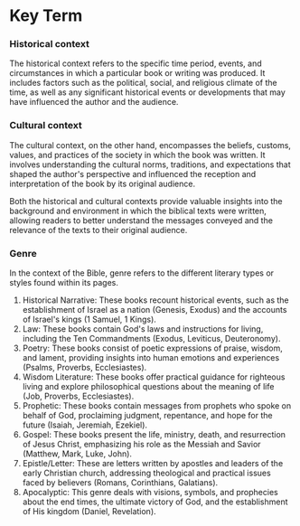 # Key Term

### Historical context

The historical context refers to the specific time period, events, and circumstances in which a particular book or writing was produced. It includes factors such as the political, social, and religious climate of the time, as well as any significant historical events or developments that may have influenced the author and the audience.

### Cultural context

The cultural context, on the other hand, encompasses the beliefs, customs, values, and practices of the society in which the book was written. It involves understanding the cultural norms, traditions, and expectations that shaped the author's perspective and influenced the reception and interpretation of the book by its original audience.

Both the historical and cultural contexts provide valuable insights into the background and environment in which the biblical texts were written, allowing readers to better understand the messages conveyed and the relevance of the texts to their original audience.

### Genre

In the context of the Bible, genre refers to the different literary types or styles found within its pages.

1. Historical Narrative: These books recount historical events, such as the establishment of Israel as a nation (Genesis, Exodus) and the accounts of Israel's kings (1 Samuel, 1 Kings).
2. Law: These books contain God's laws and instructions for living, including the Ten Commandments (Exodus, Leviticus, Deuteronomy).
3. Poetry: These books consist of poetic expressions of praise, wisdom, and lament, providing insights into human emotions and experiences (Psalms, Proverbs, Ecclesiastes).
4. Wisdom Literature: These books offer practical guidance for righteous living and explore philosophical questions about the meaning of life (Job, Proverbs, Ecclesiastes).
5. Prophetic: These books contain messages from prophets who spoke on behalf of God, proclaiming judgment, repentance, and hope for the future (Isaiah, Jeremiah, Ezekiel).
6. Gospel: These books present the life, ministry, death, and resurrection of Jesus Christ, emphasizing his role as the Messiah and Savior (Matthew, Mark, Luke, John).
7. Epistle/Letter: These are letters written by apostles and leaders of the early Christian church, addressing theological and practical issues faced by believers (Romans, Corinthians, Galatians).
8. Apocalyptic: This genre deals with visions, symbols, and prophecies about the end times, the ultimate victory of God, and the establishment of His kingdom (Daniel, Revelation).
